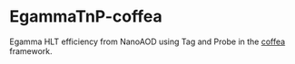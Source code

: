 # EgammaTnP-coffea
Egamma HLT efficiency from NanoAOD using Tag and Probe in the [coffea](https://github.com/CoffeaTeam/coffea) framework.
